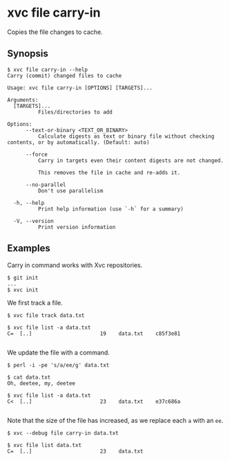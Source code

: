 # xvc file carry-in

Copies the file changes to cache.

## Synopsis

```console
$ xvc file carry-in --help
Carry (commit) changed files to cache

Usage: xvc file carry-in [OPTIONS] [TARGETS]...

Arguments:
  [TARGETS]...
          Files/directories to add

Options:
      --text-or-binary <TEXT_OR_BINARY>
          Calculate digests as text or binary file without checking contents, or by automatically. (Default: auto)

      --force
          Carry in targets even their content digests are not changed.
          
          This removes the file in cache and re-adds it.

      --no-parallel
          Don't use parallelism

  -h, --help
          Print help information (use `-h` for a summary)

  -V, --version
          Print version information

```

## Examples

Carry in command works with Xvc repositories.

```console
$ git init
...
$ xvc init

```

We first track a file.

```console
$ xvc file track data.txt

$ xvc file list -a data.txt
C=	[..] 	                  19	data.txt	c85f3e81


```

We update the file with a command.

```console
$ perl -i -pe 's/a/ee/g' data.txt

$ cat data.txt
Oh, deetee, my, deetee

$ xvc file list -a data.txt
C<	[..] 	                  23	data.txt	e37c686a


```

Note that the size of the file has increased, as we replace each `a` with an `ee`.

```console
$ xvc --debug file carry-in data.txt

$ xvc file list data.txt
C=	[..] 	                  23	data.txt


```
